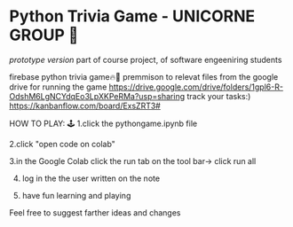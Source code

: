 # Python Trivia Game - UNICORNE GROUP 🦄

*prototype version*
part of course project, of software engeeniring students 

firebase python trivia game🔥🐍
premmison to relevat files from the google drive for running the game
https://drive.google.com/drive/folders/1gpl6-R-OdshM6LgNCYdqEo3LpXKPeRMa?usp=sharing
track your tasks:)
https://kanbanflow.com/board/ExsZRT3#

HOW TO PLAY: 🕹️
1.click the pythongame.ipynb file

2.click "open code on colab" 

3.in the Google Colab click the run tab on the tool bar-> click run all

4. log in the the user written on the note 

5. have fun learning and playing

Feel free to suggest farther ideas and changes


